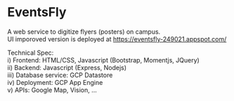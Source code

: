 # EventsFly

A web service to digitize flyers (posters) on campus.  
UI imporoved version is deployed at https://eventsfly-249021.appspot.com/  

Technical Spec:  
i)   Frontend: HTML/CSS, Javascript (Bootstrap, Momentjs, JQuery)  
ii)  Backend: Javascript (Express, Nodejs)  
iii) Database service: GCP Datastore  
iv)  Deployment: GCP App Engine  
v)   APIs: Google Map, Vision, ...  
